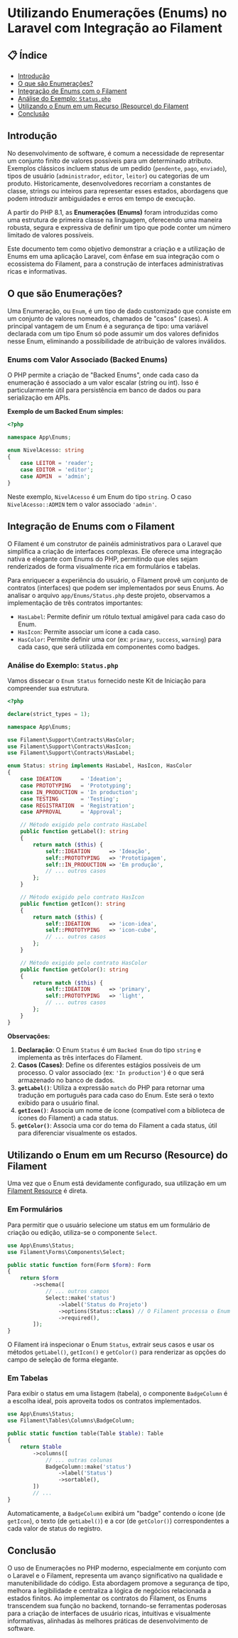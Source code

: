 # Utilizando Enumerações (Enums) no Laravel com Integração ao Filament

## 📋 Índice

- [Introdução](#introdução)
- [O que são Enumerações?](#o-que-são-enumerações)
- [Integração de Enums com o Filament](#integração-de-enums-com-o-filament)
- [Análise do Exemplo: `Status.php`](#análise-do-exemplo-statusphp)
- [Utilizando o Enum em um Recurso (Resource) do Filament](#utilizando-o-enum-em-um-recurso-resource-do-filament)
- [Conclusão](#conclusão)

## Introdução

No desenvolvimento de software, é comum a necessidade de representar um conjunto finito de valores possíveis para um determinado atributo. Exemplos clássicos incluem status de um pedido (`pendente`, `pago`, `enviado`), tipos de usuário (`administrador`, `editor`, `leitor`) ou categorias de um produto. Historicamente, desenvolvedores recorriam a constantes de classe, strings ou inteiros para representar esses estados, abordagens que podem introduzir ambiguidades e erros em tempo de execução.

A partir do PHP 8.1, as **Enumerações (Enums)** foram introduzidas como uma estrutura de primeira classe na linguagem, oferecendo uma maneira robusta, segura e expressiva de definir um tipo que pode conter um número limitado de valores possíveis.

Este documento tem como objetivo demonstrar a criação e a utilização de Enums em uma aplicação Laravel, com ênfase em sua integração com o ecossistema do Filament, para a construção de interfaces administrativas ricas e informativas.

## O que são Enumerações?

Uma Enumeração, ou `Enum`, é um tipo de dado customizado que consiste em um conjunto de valores nomeados, chamados de "casos" (cases). A principal vantagem de um Enum é a segurança de tipo: uma variável declarada com um tipo Enum só pode assumir um dos valores definidos nesse Enum, eliminando a possibilidade de atribuição de valores inválidos.

### Enums com Valor Associado (Backed Enums)

O PHP permite a criação de "Backed Enums", onde cada caso da enumeração é associado a um valor escalar (string ou int). Isso é particularmente útil para persistência em banco de dados ou para serialização em APIs.

**Exemplo de um Backed Enum simples:**

```php
<?php

namespace App\Enums;

enum NivelAcesso: string
{
    case LEITOR = 'reader';
    case EDITOR = 'editor';
    case ADMIN  = 'admin';
}
```

Neste exemplo, `NivelAcesso` é um Enum do tipo `string`. O caso `NivelAcesso::ADMIN` tem o valor associado `'admin'`.

## Integração de Enums com o Filament

O Filament é um construtor de painéis administrativos para o Laravel que simplifica a criação de interfaces complexas. Ele oferece uma integração nativa e elegante com Enums do PHP, permitindo que eles sejam renderizados de forma visualmente rica em formulários e tabelas.

Para enriquecer a experiência do usuário, o Filament provê um conjunto de contratos (interfaces) que podem ser implementados por seus Enums. Ao analisar o arquivo `app/Enums/Status.php` deste projeto, observamos a implementação de três contratos importantes:

-   `HasLabel`: Permite definir um rótulo textual amigável para cada caso do Enum.
-   `HasIcon`: Permite associar um ícone a cada caso.
-   `HasColor`: Permite definir uma cor (ex: `primary`, `success`, `warning`) para cada caso, que será utilizada em componentes como badges.

### Análise do Exemplo: `Status.php`

Vamos dissecar o `Enum Status` fornecido neste Kit de Iniciação para compreender sua estrutura.

```php
<?php

declare(strict_types = 1);

namespace App\Enums;

use Filament\Support\Contracts\HasColor;
use Filament\Support\Contracts\HasIcon;
use Filament\Support\Contracts\HasLabel;

enum Status: string implements HasLabel, HasIcon, HasColor
{
    case IDEATION      = 'Ideation';
    case PROTOTYPING   = 'Prototyping';
    case IN_PRODUCTION = 'In production';
    case TESTING       = 'Testing';
    case REGISTRATION  = 'Registration';
    case APPROVAL      = 'Approval';

    // Método exigido pelo contrato HasLabel
    public function getLabel(): string
    {
        return match ($this) {
            self::IDEATION      => 'Ideação',
            self::PROTOTYPING   => 'Prototipagem',
            self::IN_PRODUCTION => 'Em produção',
            // ... outros casos
        };
    }

    // Método exigido pelo contrato HasIcon
    public function getIcon(): string
    {
        return match ($this) {
            self::IDEATION      => 'icon-idea',
            self::PROTOTYPING   => 'icon-cube',
            // ... outros casos
        };
    }

    // Método exigido pelo contrato HasColor
    public function getColor(): string
    {
        return match ($this) {
            self::IDEATION      => 'primary',
            self::PROTOTYPING   => 'light',
            // ... outros casos
        };
    }
}
```

**Observações:**

1.  **Declaração**: O Enum `Status` é um `Backed Enum` do tipo `string` e implementa as três interfaces do Filament.
2.  **Casos (Cases)**: Define os diferentes estágios possíveis de um processo. O valor associado (ex: `'In production'`) é o que será armazenado no banco de dados.
3.  **`getLabel()`**: Utiliza a expressão `match` do PHP para retornar uma tradução em português para cada caso do Enum. Este será o texto exibido para o usuário final.
4.  **`getIcon()`**: Associa um nome de ícone (compatível com a biblioteca de ícones do Filament) a cada status.
5.  **`getColor()`**: Associa uma cor do tema do Filament a cada status, útil para diferenciar visualmente os estados.

## Utilizando o Enum em um Recurso (Resource) do Filament

Uma vez que o Enum está devidamente configurado, sua utilização em um [Filament Resource](https://filamentphp.com/docs/3.x/resources/getting-started) é direta.

### Em Formulários

Para permitir que o usuário selecione um status em um formulário de criação ou edição, utiliza-se o componente `Select`.

```php
use App\Enums\Status;
use Filament\Forms\Components\Select;

public static function form(Form $form): Form
{
    return $form
        ->schema([
            // ... outros campos
            Select::make('status')
                ->label('Status do Projeto')
                ->options(Status::class) // O Filament processa o Enum automaticamente
                ->required(),
        ]);
}
```

O Filament irá inspecionar o Enum `Status`, extrair seus casos e usar os métodos `getLabel()`, `getIcon()` e `getColor()` para renderizar as opções do campo de seleção de forma elegante.

### Em Tabelas

Para exibir o status em uma listagem (tabela), o componente `BadgeColumn` é a escolha ideal, pois aproveita todos os contratos implementados.

```php
use App\Enums\Status;
use Filament\Tables\Columns\BadgeColumn;

public static function table(Table $table): Table
{
    return $table
        ->columns([
            // ... outras colunas
            BadgeColumn::make('status')
                ->label('Status')
                ->sortable(),
        ])
        // ...
}
```

Automaticamente, a `BadgeColumn` exibirá um "badge" contendo o ícone (de `getIcon`), o texto (de `getLabel()`) e a cor (de `getColor()`) correspondentes a cada valor de status do registro.

## Conclusão

O uso de Enumerações no PHP moderno, especialmente em conjunto com o Laravel e o Filament, representa um avanço significativo na qualidade e manutenibilidade do código. Esta abordagem promove a segurança de tipo, melhora a legibilidade e centraliza a lógica de negócios relacionada a estados finitos. Ao implementar os contratos do Filament, os Enums transcendem sua função no backend, tornando-se ferramentas poderosas para a criação de interfaces de usuário ricas, intuitivas e visualmente informativas, alinhadas às melhores práticas de desenvolvimento de software.
